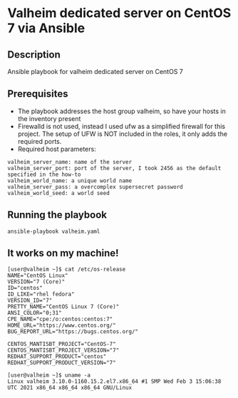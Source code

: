 # Valheim dedicated server on CentOS 7 via Ansible

## Description

Ansible playbook for valheim dedicated server on CentOS 7

## Prerequisites

- The playbook addresses the host group valheim, so have your hosts in the inventory present
- Firewalld is not used, instead I used ufw as a simplified firewall for this project. The setup of UFW is NOT included in the roles, it only adds the required ports.
- Required host parameters:
```
valheim_server_name: name of the server
valheim_server_port: port of the server, I took 2456 as the default specified in the how-to
valheim_world_name: a unique world name
valheim_server_pass: a overcomplex supersecret password
valheim_world_seed: a world seed
```


## Running the playbook

```
ansible-playbook valheim.yaml
```

## It works on my machine!

```
[user@valheim ~]$ cat /etc/os-release 
NAME="CentOS Linux"
VERSION="7 (Core)"
ID="centos"
ID_LIKE="rhel fedora"
VERSION_ID="7"
PRETTY_NAME="CentOS Linux 7 (Core)"
ANSI_COLOR="0;31"
CPE_NAME="cpe:/o:centos:centos:7"
HOME_URL="https://www.centos.org/"
BUG_REPORT_URL="https://bugs.centos.org/"

CENTOS_MANTISBT_PROJECT="CentOS-7"
CENTOS_MANTISBT_PROJECT_VERSION="7"
REDHAT_SUPPORT_PRODUCT="centos"
REDHAT_SUPPORT_PRODUCT_VERSION="7"

[user@valheim ~]$ uname -a
Linux valheim 3.10.0-1160.15.2.el7.x86_64 #1 SMP Wed Feb 3 15:06:38 UTC 2021 x86_64 x86_64 x86_64 GNU/Linux
```
